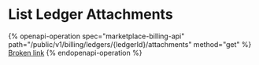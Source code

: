 # List Ledger Attachments

{% openapi-operation spec="marketplace-billing-api" path="/public/v1/billing/ledgers/{ledgerId}/attachments" method="get" %}
[Broken link](broken-reference)
{% endopenapi-operation %}
